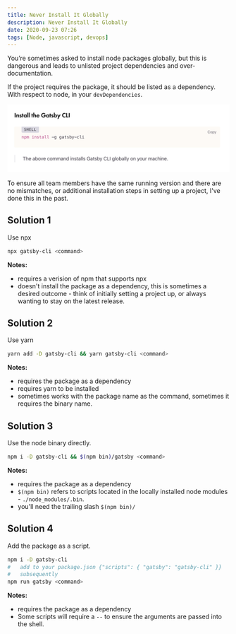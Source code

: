 ```yaml
---
title: Never Install It Globally
description: Never Install It Globally
date: 2020-09-23 07:26
tags: [Node, javascript, devops]
---
```


You’re sometimes asked to install node packages globally, but this is dangerous and leads to unlisted project dependencies and over-documentation.

If the project requires the package, it should be listed as a dependency. With respect to node, in your `devDependencies`.

![Gatsby prompts for global installation](./install-the-gatsby-cli.png)

To ensure all team members have the same running version and there are no mismatches, or additional installation steps in setting up a project, I've done this in the past.

## Solution 1

Use npx

```bash
npx gatsby-cli <command>
```

**Notes:**

- requires a verision of npm that supports npx
- doesn't install the package as a dependency, this is sometimes a desired outcome - think of initially setting a project up, or always wanting to stay on the latest release.

## Solution 2

Use yarn

```bash
yarn add -D gatsby-cli && yarn gatsby-cli <command>
```

**Notes:**

- requires the package as a dependency
- requires yarn to be installed
- sometimes works with the package name as the command, sometimes it requires the binary name.

## Solution 3

Use the node binary directly.

```bash
npm i -D gatsby-cli && $(npm bin)/gatsby <command>
```

**Notes:**

- requires the package as a dependency
- `$(npm bin)` refers to scripts located in the locally installed node modules - `./node_modules/.bin`.
- you'll need the trailing slash `$(npm bin)/`

## Solution 4

Add the package as a script.

```bash
npm i -D gatsby-cli
#   add to your package.json {"scripts": { "gatsby": "gatsby-cli" }}
#   subsequently
npm run gatsby <command>
```

**Notes:**

- requires the package as a dependency
- Some scripts will require a `--` to ensure the arguments are passed into the shell.
